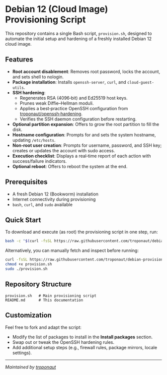 # Debian 12 (Cloud Image) Provisioning Script

This repository contains a single Bash script, `provision.sh`, designed to automate the initial setup and hardening of a freshly installed Debian 12 cloud image.

## Features

- **Root account disablement**: Removes root password, locks the account, and sets shell to nologin.
- **Package installation**: Installs `openssh-server`, `curl`, and `cloud-guest-utils`.
- **SSH hardening**:
  - Regenerates RSA (4096‑bit) and Ed25519 host keys.
  - Prunes weak Diffie–Hellman moduli.
  - Applies a best‑practice OpenSSH configuration from [troponaut/openssh‑hardening](https://github.com/troponaut/openssh-hardening).
  - Verifies the SSH daemon configuration before restarting.
- **Optional partition expansion**: Offers to grow the root partition to fill the disk.
- **Hostname configuration**: Prompts for and sets the system hostname, updating `/etc/hosts`.
- **Non‑root user creation**: Prompts for username, password, and SSH key; creates or updates the account with sudo access.
- **Execution checklist**: Displays a real‑time report of each action with success/failure indicators.
- **Optional reboot**: Offers to reboot the system at the end.

## Prerequisites

- A fresh Debian 12 (Bookworm) installation
- Internet connectivity during provisioning
- `bash`, `curl`, and `sudo` available

## Quick Start

To download and execute (as root) the provisioning script in one step, run:

```bash
bash -c "$(curl -fsSL https://raw.githubusercontent.com/troponaut/debian-provisioning/refs/heads/main/provision.sh)"

```

Alternatively, you can manually fetch and inspect before running:

```bash
curl -fsSL https://raw.githubusercontent.com/troponaut/debian-provisioning/main/provision.sh -o provision.sh
chmod +x provision.sh
sudo ./provision.sh
```

## Repository Structure

```
provision.sh   # Main provisioning script
README.md      # This documentation
```

## Customization

Feel free to fork and adapt the script:

- Modify the list of packages to install in the **Install packages** section.
- Swap out or tweak the OpenSSH hardening rules.
- Add additional setup steps (e.g., firewall rules, package mirrors, locale settings).

---

*Maintained by [troponaut](https://github.com/troponaut)*
